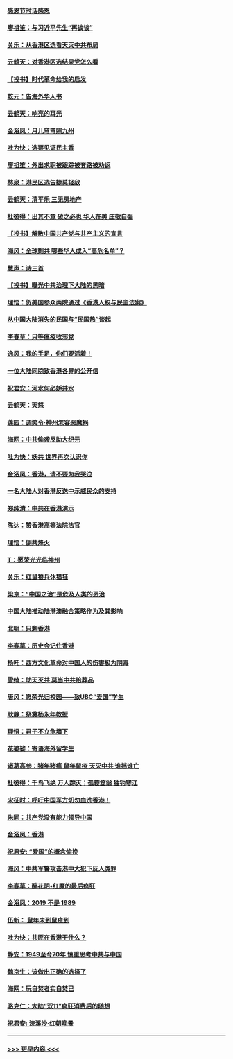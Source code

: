 #### [感恩节时话感恩](../pages/nsc993/n11687568.md?t=11290022) 
#### [廖祖笙：与习近平先生“再谈谈”](../pages/nsc993/n11687005.md?t=11290022) 
#### [关乐：从香港区选看天灭中共布局](../pages/nsc993/n11686647.md?t=11290022) 
#### [云鹤天：对香港区选结果党怎么看](../pages/nsc993/n11686216.md?t=11290022) 
#### [【投书】时代革命给我的启发](../pages/nsc993/n11684287.md?t=11290022) 
#### [乾元：告海外华人书](../pages/nsc993/n11684044.md?t=11290022) 
#### [云鹤天：响亮的耳光](../pages/nsc993/n11684254.md?t=11290022) 
#### [金浴凤：月儿弯弯照九州](../pages/nsc993/n11684231.md?t=11290022) 
#### [吐为快：选票见证民主香](../pages/nsc993/n11684206.md?t=11290022) 
#### [廖祖笙：外出求职被跟踪被套路被劝返](../pages/nsc993/n11683874.md?t=11290022) 
#### [林泉：港民区选告捷莫轻敌](../pages/nsc993/n11683930.md?t=11290022) 
#### [云鹤天：清平乐 三无房地产](../pages/nsc993/n11681521.md?t=11290022) 
#### [杜彼得：出其不意 破之必也 华人在美 庄敬自强](../pages/nsc993/n11679554.md?t=11290022) 
#### [【投书】解散中国共产党与共产主义的宣言](../pages/nsc993/n11679177.md?t=11290022) 
#### [海风：全球剿共 哪些华人或入“高危名单”？](../pages/nsc993/n11678617.md?t=11290022) 
#### [慧声：诗三首](../pages/nsc993/n11678848.md?t=11290022) 
#### [【投书】曝光中共治理下大陆的黑暗](../pages/nsc993/n11678674.md?t=11290022) 
#### [理悟：贺美国参众两院通过《香港人权与民主法案》](../pages/nsc993/n11678104.md?t=11290022) 
#### [从中国大陆消失的民国与“民国热”谈起](../pages/nsc993/n11678075.md?t=11290022) 
#### [李春草：只等瘟疫收邪党](../pages/nsc993/n11677308.md?t=11290022) 
#### [逸风：我的手足，你们要活着！](../pages/nsc993/n11676352.md?t=11290022) 
#### [一位大陆同胞致香港各界的公开信](../pages/nsc993/n11675761.md?t=11290022) 
#### [祝君安：河水何必妒井水](../pages/nsc993/n11675746.md?t=11290022) 
#### [云鹤天：天怒](../pages/nsc993/n11675718.md?t=11290022) 
#### [莲园：调笑令‧神州怎容恶魔祸](../pages/nsc993/n11675648.md?t=11290022) 
#### [海网：中共偷袭反助大纪元](../pages/nsc993/n11673515.md?t=11290022) 
#### [吐为快：妖共 世界再次认识你](../pages/nsc993/n11673506.md?t=11290022) 
#### [金浴凤：香港，请不要为我哭泣](../pages/nsc993/n11673248.md?t=11290022) 
#### [一名大陆人对香港反送中示威民众的支持](../pages/nsc993/n11672615.md?t=11290022) 
#### [郑纯清：中共在香港演示](../pages/nsc993/n11670539.md?t=11290022) 
#### [陈达：赞香港高等法院法官](../pages/nsc993/n11669542.md?t=11290022) 
#### [理悟：倒共烽火](../pages/nsc993/n11668844.md?t=11290022) 
#### [T：愿荣光光临神州](../pages/nsc993/n11668421.md?t=11290022) 
#### [关乐：红鼠狼兵休猖狂](../pages/nsc993/n11668378.md?t=11290022) 
#### [梁京：“中国之治”是危及人类的恶治](../pages/nsc993/n11668328.md?t=11290022) 
#### [中国大陆推动陆港澳融合策略作为及其影响](../pages/nsc993/n11668157.md?t=11290022) 
#### [北明：只剩香港](../pages/nsc993/n11668002.md?t=11290022) 
#### [李春草：历史会记住香港](../pages/nsc993/n11667927.md?t=11290022) 
#### [杨吒：西方文化革命对中国人的伤害极为阴毒](../pages/nsc993/n11664521.md?t=11290022) 
#### [雪绮：助天灭共 莫当中共陪葬品](../pages/nsc993/n11662650.md?t=11290022) 
#### [唐风：愿荣光归校园——致UBC“爱国”学生](../pages/nsc993/n11662194.md?t=11290022) 
#### [耿静：祭奠杨永年教授](../pages/nsc993/n11662514.md?t=11290022) 
#### [理悟：君子不立危墙下](../pages/nsc993/n11662172.md?t=11290022) 
#### [花婆娑：寄语海外留学生](../pages/nsc993/n11662121.md?t=11290022) 
#### [诸葛高参：猪年猪瘟 鼠年鼠疫 天灭中共 谁挡谁亡](../pages/nsc993/n11661980.md?t=11290022) 
#### [杜彼得：千鸟飞绝 万人踪灭；孤蓑笠翁 独钓寒江](../pages/nsc993/n11661170.md?t=11290022) 
#### [宋征时：呼吁中国军方切勿血洗香港！](../pages/nsc993/n11415318.md?t=11290022) 
#### [朱同：共产党没有能力领导中国](../pages/nsc993/n11660421.md?t=11290022) 
#### [金浴凤：香港](../pages/nsc993/n11660419.md?t=11290022) 
#### [祝君安: “爱国”的概念偷换](../pages/nsc993/n11659706.md?t=11290022) 
#### [海风：中共军警攻击港中大犯下反人类罪](../pages/nsc993/n11659632.md?t=11290022) 
#### [李春草：醉花阴•红魔的最后疯狂](../pages/nsc993/n11659287.md?t=11290022) 
#### [金浴凤：2019 不是 1989](../pages/nsc993/n11657663.md?t=11290022) 
#### [伍新： 鼠年未到鼠疫到](../pages/nsc993/n11655098.md?t=11290022) 
#### [吐为快：共匪在香港干什么？](../pages/nsc993/n11654891.md?t=11290022) 
#### [静安：1949至今70年 慎重思考中共与中国](../pages/nsc993/n11651244.md?t=11290022) 
#### [魏京生：该做出正确的选择了](../pages/nsc993/n11653084.md?t=11290022) 
#### [海网：玩自焚者实自焚已](../pages/nsc993/n11652423.md?t=11290022) 
#### [骆克仁：大陆“双11”疯狂消费后的随想](../pages/nsc993/n11652305.md?t=11290022) 
#### [祝君安: 浣溪沙·红朝晚景](../pages/nsc993/n11652258.md?t=11290022) 

----
#### [ >>> 更早内容 <<< ](../indexes/nsc993-earlier.md)
